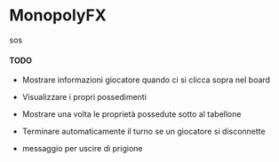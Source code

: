# MonopolyFX

sos

#### TODO

- Mostrare informazioni giocatore quando ci si clicca sopra nel board
- Visualizzare i propri possedimenti
- Mostrare una volta le proprietà possedute sotto al tabellone


- Terminare automaticamente il turno se un giocatore si disconnette
- messaggio per uscire di prigione
